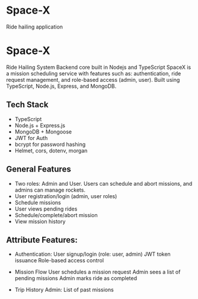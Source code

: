 # Space-X
Ride hailing application

# Space-X
Ride Hailing System Backend core built in Nodejs and TypeScript
SpaceX is a mission scheduling service with features such as: authentication, ride request management, and role-based access (admin, user). Built using TypeScript, Node.js, Express, and MongoDB.

## Tech Stack
- TypeScript
- Node.js + Express.js
- MongoDB + Mongoose
- JWT for Auth
- bcrypt for password hashing
- Helmet, cors, dotenv, morgan

## General Features
- Two roles: Admin and User. Users can schedule and abort missions, and admins can manage rockets.
- User registration/login (admin, user roles)
- Schedule missions
- User views pending rides
- Schedule/complete/abort mission
- View mission history

## Attribute Features:
- Authentication: 
User signup/login (role: user, admin)
JWT token issuance
Role-based access control

- Mission Flow
User schedules a mission request
Admin sees a list of pending missions
Admin marks ride as completed

- Trip History
Admin: List of past missions

